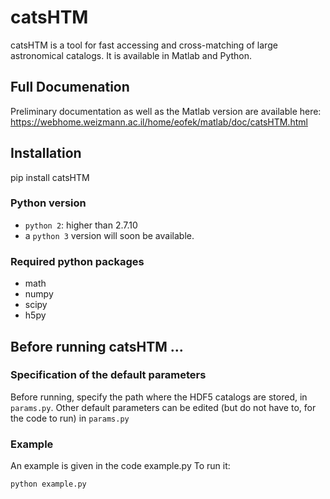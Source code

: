 # catsHTM
catsHTM is a tool for fast accessing and cross-matching of large astronomical catalogs. It is available in Matlab and Python. 

## Full Documenation
Preliminary documentation as well as the Matlab version are available here: https://webhome.weizmann.ac.il/home/eofek/matlab/doc/catsHTM.html

## Installation
pip install catsHTM

### Python version
* `python 2`: higher than 2.7.10
* a `python 3` version will soon be available.

### Required python packages
* math
* numpy
* scipy
* h5py

## Before running catsHTM ...
### Specification of the default parameters 

Before running, specify the path where the HDF5 catalogs are stored, in `params.py`. 
Other default parameters can be edited (but do not have to, for the code to run) in `params.py`

### Example 

An example is given in the code example.py
To run it:
```python
python example.py
```
